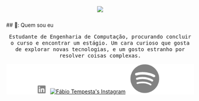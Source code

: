<h1 align="center"> <img src="https://rb99.space/welcome.gif" width="500px"> </h1>
## 👦: Quem sou eu
<p align="center"><samp> Estudante de Engenharia de Computação, procurando concluir o curso e encontrar um estágio. Um cara curioso que gosta de explorar novas tecnologias, e um gosto estranho por resolver coisas complexas. </samp></p>

<p align="center" style="background-color:white;">
 <a href="https://www.linkedin.com/in/fabiotempesta/"><img alt="Fábio Tempesta's Linkedin" width="22px" src="https://raw.githubusercontent.com/joaovvrodrigues/joaovvrodrigues/main/assets/linkedin.png" /></a>&nbsp;&nbsp;
 <a href="https://instagram.com/japadocontra"><img alt="Fábio Tempesta's Instagram" width="22px" 
src="https://pngimg.com/uploads/youtube/youtube_PNG15.png" /></a>&nbsp;&nbsp;
<a href="https://open.spotify.com/user/12153883088"><img alt="Joao Vitor's Spotify" width="80px" src="https://raw.githubusercontent.com/joaovvrodrigues/joaovvrodrigues/main/assets/spotify.png" /></a>&nbsp;&nbsp;

 
 
<br>
  
